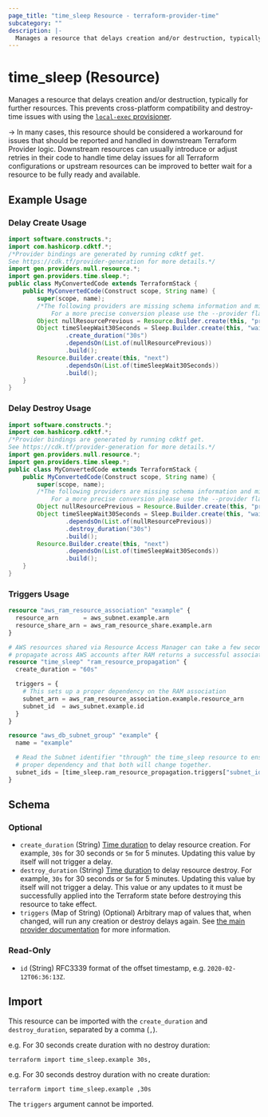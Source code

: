 ```yaml
---
page_title: "time_sleep Resource - terraform-provider-time"
subcategory: ""
description: |-
  Manages a resource that delays creation and/or destruction, typically for further resources. This prevents cross-platform compatibility and destroy-time issues with using the local-exec provisioner https://www.terraform.io/docs/provisioners/local-exec.html.
---
```


# time_sleep (Resource)

Manages a resource that delays creation and/or destruction, typically for further resources. This prevents cross-platform compatibility and destroy-time issues with using the [`local-exec` provisioner](https://www.terraform.io/docs/provisioners/local-exec.html).

-> In many cases, this resource should be considered a workaround for issues that should be reported and handled in downstream Terraform Provider logic. Downstream resources can usually introduce or adjust retries in their code to handle time delay issues for all Terraform configurations or upstream resources can be improved to better wait for a resource to be fully ready and available.

## Example Usage

### Delay Create Usage

```java
import software.constructs.*;
import com.hashicorp.cdktf.*;
/*Provider bindings are generated by running cdktf get.
See https://cdk.tf/provider-generation for more details.*/
import gen.providers.null.resource.*;
import gen.providers.time.sleep.*;
public class MyConvertedCode extends TerraformStack {
    public MyConvertedCode(Construct scope, String name) {
        super(scope, name);
        /*The following providers are missing schema information and might need manual adjustments to synthesize correctly: null, time.
            For a more precise conversion please use the --provider flag in convert.*/
        Object nullResourcePrevious = Resource.Builder.create(this, "previous").build();
        Object timeSleepWait30Seconds = Sleep.Builder.create(this, "wait_30_seconds")
                .create_duration("30s")
                .dependsOn(List.of(nullResourcePrevious))
                .build();
        Resource.Builder.create(this, "next")
                .dependsOn(List.of(timeSleepWait30Seconds))
                .build();
    }
}
```

### Delay Destroy Usage

```java
import software.constructs.*;
import com.hashicorp.cdktf.*;
/*Provider bindings are generated by running cdktf get.
See https://cdk.tf/provider-generation for more details.*/
import gen.providers.null.resource.*;
import gen.providers.time.sleep.*;
public class MyConvertedCode extends TerraformStack {
    public MyConvertedCode(Construct scope, String name) {
        super(scope, name);
        /*The following providers are missing schema information and might need manual adjustments to synthesize correctly: null, time.
            For a more precise conversion please use the --provider flag in convert.*/
        Object nullResourcePrevious = Resource.Builder.create(this, "previous").build();
        Object timeSleepWait30Seconds = Sleep.Builder.create(this, "wait_30_seconds")
                .dependsOn(List.of(nullResourcePrevious))
                .destroy_duration("30s")
                .build();
        Resource.Builder.create(this, "next")
                .dependsOn(List.of(timeSleepWait30Seconds))
                .build();
    }
}
```

### Triggers Usage

```terraform
resource "aws_ram_resource_association" "example" {
  resource_arn       = aws_subnet.example.arn
  resource_share_arn = aws_ram_resource_share.example.arn
}

# AWS resources shared via Resource Access Manager can take a few seconds to
# propagate across AWS accounts after RAM returns a successful association.
resource "time_sleep" "ram_resource_propagation" {
  create_duration = "60s"

  triggers = {
    # This sets up a proper dependency on the RAM association
    subnet_arn = aws_ram_resource_association.example.resource_arn
    subnet_id  = aws_subnet.example.id
  }
}

resource "aws_db_subnet_group" "example" {
  name = "example"

  # Read the Subnet identifier "through" the time_sleep resource to ensure a
  # proper dependency and that both will change together.
  subnet_ids = [time_sleep.ram_resource_propagation.triggers["subnet_id"]]
}
```

<!-- schema generated by tfplugindocs -->
## Schema

### Optional

- `create_duration` (String) [Time duration](https://golang.org/pkg/time/#ParseDuration) to delay resource creation. For example, `30s` for 30 seconds or `5m` for 5 minutes. Updating this value by itself will not trigger a delay.
- `destroy_duration` (String) [Time duration](https://golang.org/pkg/time/#ParseDuration) to delay resource destroy. For example, `30s` for 30 seconds or `5m` for 5 minutes. Updating this value by itself will not trigger a delay. This value or any updates to it must be successfully applied into the Terraform state before destroying this resource to take effect.
- `triggers` (Map of String) (Optional) Arbitrary map of values that, when changed, will run any creation or destroy delays again. See [the main provider documentation](../index.md) for more information.

### Read-Only

- `id` (String) RFC3339 format of the offset timestamp, e.g. `2020-02-12T06:36:13Z`.

## Import

This resource can be imported with the `create_duration` and `destroy_duration`, separated by a comma (`,`).

e.g. For 30 seconds create duration with no destroy duration:

```shell
terraform import time_sleep.example 30s,
```

e.g. For 30 seconds destroy duration with no create duration:

```shell
terraform import time_sleep.example ,30s
```

The `triggers` argument cannot be imported.
<!-- cache-key: cdktf-0.17.0-pre.9 input-73a2d0d8f07a92177ff8e69d3b8b07c852fc6f16cd4c3f99105c5d12d1cda96c -->